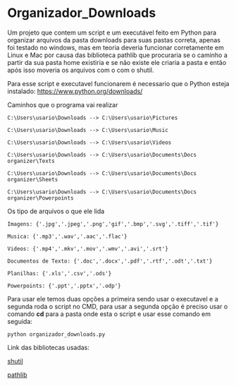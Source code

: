 # Organizador_Downloads
Um projeto que contem um script e um executável feito em Python para organizar arquivos da pasta downloads para suas pastas correta, apenas foi testado no windows, mas em teoria deveria funcionar corretamente em Linux e Mac por causa das biblioteca pathlib que procuraria se o caminho a partir da sua pasta home existiria e se não existe ele criaria a pasta e então após isso moveria os arquivos com o com o shutil.

Para esse script e executavel funcionarem é necessario que o Python esteja instalado:
https://www.python.org/downloads/

Caminhos que o programa vai realizar

```
C:\Users\usario\Downloads --> C:\Users\usario\Pictures

C:\Users\usario\Downloads --> C:\Users\usario\Music

C:\Users\usario\Downloads --> C:\Users\usario\Videos

C:\Users\usario\Downloads --> C:\Users\usario\Documents\Docs organizer\Texts

C:\Users\usario\Downloads --> C:\Users\usario\Documents\Docs organizer\Sheets

C:\Users\usario\Downloads --> C:\Users\usario\Documents\Docs organizer\Powerpoints
```

Os tipo de arquivos o que ele lida

```
Imagens: {'.jpg','.jpeg','.png','gif','.bmp','.svg','.tiff','.tif'}

Musica: {'.mp3','.wav','.aac','.flac'}

Videos: {'.mp4','.mkv','.mov','.wmv','.avi','.srt'}

Documentos de Texto: {'.doc','.docx','.pdf','.rtf','.odt','.txt'}

Planilhas: {'.xls','.csv','.ods'}

Powerpoints: {'.ppt','.pptx','.odp'}
```

Para usar ele temos duas opções a primeira sendo usar o executavel e a segunda roda o script no CMD, para usar a segunda opção é preciso usar o comando **cd** para a pasta onde esta o script e usar esse comando em seguida:

```
python organizador_downloads.py
```



Link das bibliotecas usadas:

[shutil](https://docs.python.org/pt-br/3/library/shutil.html)

[pathlib](https://docs.python.org/pt-br/3.12/library/pathlib.html)

